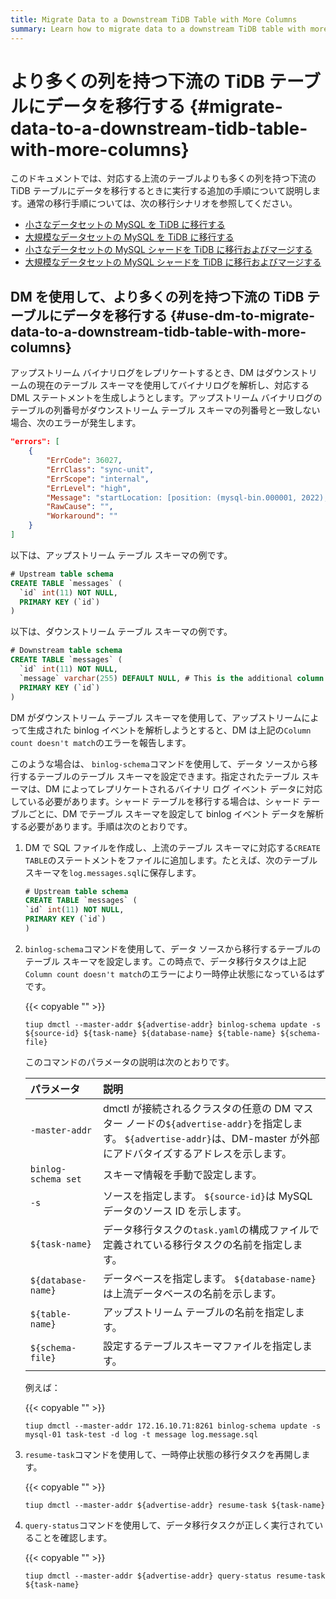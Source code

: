 ```yaml
---
title: Migrate Data to a Downstream TiDB Table with More Columns
summary: Learn how to migrate data to a downstream TiDB table with more columns than the corresponding upstream table.
---
```


# より多くの列を持つ下流の TiDB テーブルにデータを移行する {#migrate-data-to-a-downstream-tidb-table-with-more-columns}

このドキュメントでは、対応する上流のテーブルよりも多くの列を持つ下流の TiDB テーブルにデータを移行するときに実行する追加の手順について説明します。通常の移行手順については、次の移行シナリオを参照してください。

-   [小さなデータセットの MySQL を TiDB に移行する](/migrate-small-mysql-to-tidb.md)
-   [大規模なデータセットの MySQL を TiDB に移行する](/migrate-large-mysql-to-tidb.md)
-   [小さなデータセットの MySQL シャードを TiDB に移行およびマージする](/migrate-small-mysql-shards-to-tidb.md)
-   [大規模なデータセットの MySQL シャードを TiDB に移行およびマージする](/migrate-large-mysql-shards-to-tidb.md)

## DM を使用して、より多くの列を持つ下流の TiDB テーブルにデータを移行する {#use-dm-to-migrate-data-to-a-downstream-tidb-table-with-more-columns}

アップストリーム バイナリログをレプリケートするとき、DM はダウンストリームの現在のテーブル スキーマを使用してバイナリログを解析し、対応する DML ステートメントを生成しようとします。アップストリーム バイナリログのテーブルの列番号がダウンストリーム テーブル スキーマの列番号と一致しない場合、次のエラーが発生します。

```json
"errors": [
    {
        "ErrCode": 36027,
        "ErrClass": "sync-unit",
        "ErrScope": "internal",
        "ErrLevel": "high",
        "Message": "startLocation: [position: (mysql-bin.000001, 2022), gtid-set:09bec856-ba95-11ea-850a-58f2b4af5188:1-9 ], endLocation: [ position: (mysql-bin.000001, 2022), gtid-set: 09bec856-ba95-11ea-850a-58f2b4af5188:1-9]: gen insert sqls failed, schema: log, table: messages: Column count doesn't match value count: 3 (columns) vs 2 (values)",
        "RawCause": "",
        "Workaround": ""
    }
]
```

以下は、アップストリーム テーブル スキーマの例です。

```sql
# Upstream table schema
CREATE TABLE `messages` (
  `id` int(11) NOT NULL,
  PRIMARY KEY (`id`)
)
```

以下は、ダウンストリーム テーブル スキーマの例です。

```sql
# Downstream table schema
CREATE TABLE `messages` (
  `id` int(11) NOT NULL,
  `message` varchar(255) DEFAULT NULL, # This is the additional column that only exists in the downstream table.
  PRIMARY KEY (`id`)
)
```

DM がダウンストリーム テーブル スキーマを使用して、アップストリームによって生成された binlog イベントを解析しようとすると、DM は上記の`Column count doesn't match`のエラーを報告します。

このような場合は、 `binlog-schema`コマンドを使用して、データ ソースから移行するテーブルのテーブル スキーマを設定できます。指定されたテーブル スキーマは、DM によってレプリケートされるバイナリ ログ イベント データに対応している必要があります。シャード テーブルを移行する場合は、シャード テーブルごとに、DM でテーブル スキーマを設定して binlog イベント データを解析する必要があります。手順は次のとおりです。

1.  DM で SQL ファイルを作成し、上流のテーブル スキーマに対応する`CREATE TABLE`のステートメントをファイルに追加します。たとえば、次のテーブル スキーマを`log.messages.sql`に保存します。

    ```sql
    # Upstream table schema
    CREATE TABLE `messages` (
    `id` int(11) NOT NULL,
    PRIMARY KEY (`id`)
    )
    ```

2.  `binlog-schema`コマンドを使用して、データ ソースから移行するテーブルのテーブル スキーマを設定します。この時点で、データ移行タスクは上記`Column count doesn't match`のエラーにより一時停止状態になっているはずです。

    {{< copyable "" >}}

    ```
    tiup dmctl --master-addr ${advertise-addr} binlog-schema update -s ${source-id} ${task-name} ${database-name} ${table-name} ${schema-file}
    ```

    このコマンドのパラメータの説明は次のとおりです。

    | パラメータ               | 説明                                                                                                                |
    | :------------------ | :---------------------------------------------------------------------------------------------------------------- |
    | `-master-addr`      | dmctl が接続されるクラスタの任意の DM マスター ノードの`${advertise-addr}`を指定します。 `${advertise-addr}`は、DM-master が外部にアドバタイズするアドレスを示します。 |
    | `binlog-schema set` | スキーマ情報を手動で設定します。                                                                                                  |
    | `-s`                | ソースを指定します。 `${source-id}`は MySQL データのソース ID を示します。                                                                |
    | `${task-name}`      | データ移行タスクの`task.yaml`の構成ファイルで定義されている移行タスクの名前を指定します。                                                                |
    | `${database-name}`  | データベースを指定します。 `${database-name}`は上流データベースの名前を示します。                                                                |
    | `${table-name}`     | アップストリーム テーブルの名前を指定します。                                                                                           |
    | `${schema-file}`    | 設定するテーブルスキーマファイルを指定します。                                                                                           |

    例えば：

    {{< copyable "" >}}

    ```
    tiup dmctl --master-addr 172.16.10.71:8261 binlog-schema update -s mysql-01 task-test -d log -t message log.message.sql
    ```

3.  `resume-task`コマンドを使用して、一時停止状態の移行タスクを再開します。

    {{< copyable "" >}}

    ```
    tiup dmctl --master-addr ${advertise-addr} resume-task ${task-name}
    ```

4.  `query-status`コマンドを使用して、データ移行タスクが正しく実行されていることを確認します。

    {{< copyable "" >}}

    ```
    tiup dmctl --master-addr ${advertise-addr} query-status resume-task ${task-name}
    ```
